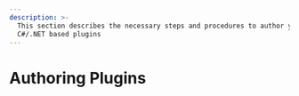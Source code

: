 ```yaml
---
description: >-
  This section describes the necessary steps and procedures to author your own
  C#/.NET based plugins
---
```


# Authoring Plugins

